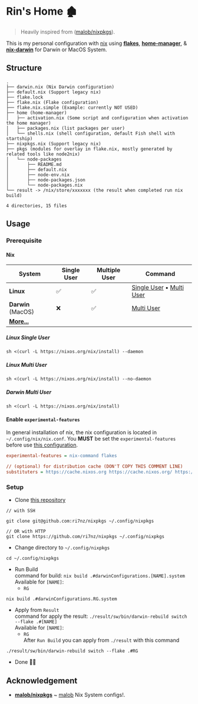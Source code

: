 # Rin's Home 🏚

> Heavily inspired from ([malob/nixpkgs](https://github.com/malob/nixpkgs)).

This is my personal configuration with [nix](https://nixos.org/) using [**flakes**](https://nixos.wiki/wiki/Flakes), [**home-manager**](https://github.com/nix-community/home-manager), & [**nix-darwin**](https://github.com/LnL7/nix-darwin) for Darwin or MacOS System.

## Structure

```console
.
├── darwin.nix (Nix Darwin configuration)
├── default.nix (Support legacy nix)
├── flake.lock
├── flake.nix (Flake configuration)
├── flake.nix.simple (Example: currently NOT USED)
├── home (home-manager)
│   ├── activation.nix (Some script and configuration when activation the home manager)
│   ├── packages.nix (list packages per user)
│   └── shells.nix (shell configuration, default Fish shell with startship)
├── nixpkgs.nix (Support legacy nix)
├── pkgs (modules for overlay in flake.nix, mostly generated by related tools like node2nix)
│   └── node-packages
│       ├── README.md
│       ├── default.nix
│       ├── node-env.nix
│       ├── node-packages.json
│       └── node-packages.nix
└── result -> /nix/store/xxxxxxx (the result when completed run nix build)

4 directories, 15 files

```

## Usage

### Prerequisite

#### **Nix**

| System                                         | Single User | Multiple User | Command                                                             |
| ---------------------------------------------- | ----------- | ------------- | ------------------------------------------------------------------- |
| **Linux**                                      | ✅          | ✅            | [Single User](#linux-single-user) • [Multi User](#linux-multi-user) |
| **Darwin** (MacOS)                             | ❌          | ✅            | [Multi User](#darwin-multi-user)                                    |
| [**More...**](https://nixos.org/download.html) |             |               |                                                                     |

##### Linux Single User

```console
sh <(curl -L https://nixos.org/nix/install) --daemon
```

##### Linux Multi User

```console
sh <(curl -L https://nixos.org/nix/install) --no-daemon
```

##### Darwin Multi User

```console
sh <(curl -L https://nixos.org/nix/install)
```

#### Enable `experimental-features`

In general installation of nix, the nix configuration is located in `~/.config/nix/nix.conf`.
You **MUST** be set the `experimental-features` before use [this configuration](https://github.com/ri7nz/nixpkgs).

```cfg
experimental-features = nix-command flakes

// (optional) for distribution cache (DON'T COPY THIS COMMENT LINE)
substituters = https://cache.nixos.org https://cache.nixos.org/ https://r17.cachix.org
```

### Setup

- Clone [this repository](https://github.com/ri7nz/nixpkgs)

```console
// with SSH

git clone git@github.com:ri7nz/nixpkgs ~/.config/nixpkgs

// OR with HTTP
git clone https://github.com/ri7nz/nixpkgs ~/.config/nixpkgs

```

- Change directory to `~/.config/nixpkgs`

```console
cd ~/.config/nixpkgs
```

- Run Build  
  command for build: `nix build .#darwinConfigurations.[NAME].system`  
  Available for `[NAME]`:
  - `RG`

```console
nix build .#darwinConfigurations.RG.system
```

- Apply from `Result`  
  command for apply the result: `./result/sw/bin/darwin-rebuild switch --flake .#[NAME]`  
  Available for `[NAME]`:
  - `RG`  
    After `Run Build` you can apply from `./result` with this command

```console
./result/sw/bin/darwin-rebuild switch --flake .#RG
```

- Done 🚀🎉

## Acknowledgement

- [**malob/nixpkgs**](https://github.com/malob/nixpkgs) ~ [malob](https://github.com/malob) Nix System configs!.
